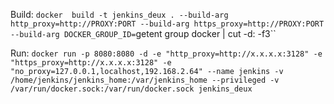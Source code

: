 Build:
`docker  build -t jenkins_deux . --build-arg http_proxy=http://PROXY:PORT --build-arg https_proxy=http://PROXY:PORT --build-arg DOCKER_GROUP_ID=`getent group docker | cut -d: -f3``

Run:
`docker run -p 8080:8080 -d -e "http_proxy=http://x.x.x.x:3128" -e "https_proxy=http://x.x.x.x:3128" -e "no_proxy=127.0.0.1,localhost,192.168.2.64" --name jenkins -v /home/jenkins/jenkins_home:/var/jenkins_home --privileged -v /var/run/docker.sock:/var/run/docker.sock jenkins_deux`

